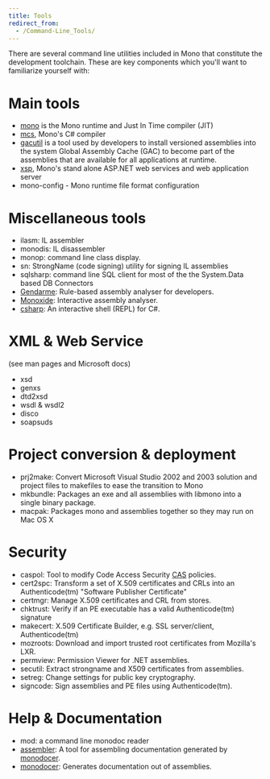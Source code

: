 ```yaml
---
title: Tools
redirect_from:
  - /Command-Line_Tools/
---
```


There are several command line utilities included in Mono that constitute the development toolchain. These are key components which you'll want to familiarize yourself with:

Main tools
==========

-   [mono](/docs/advanced/runtime/) is the Mono runtime and Just In Time compiler (JIT)
-   [mcs](/docs/about-mono/languages/csharp/), Mono's C# compiler
-   [gacutil](/docs/advanced/assemblies-and-the-gac/) is a tool used by developers to install versioned assemblies into the system Global Assembly Cache (GAC) to become part of the assemblies that are available for all applications at runtime.
-   [xsp](/docs/web/aspnet/), Mono's stand alone ASP.NET web services and web application server
-   mono-config - Mono runtime file format configuration

Miscellaneous tools
===================

-   ilasm: IL assembler
-   monodis: IL disassembler
-   monop: command line class display.
-   sn: StrongName (code signing) utility for signing IL assemblies
-   sqlsharp: command line SQL client for most of the the System.Data based DB Connectors
-   [Gendarme](/docs/tools+libraries/tools/gendarme/): Rule-based assembly analyser for developers.
-   [Monoxide](/archived/monoxide): Interactive assembly analyser.
-   [csharp](repl.md): An interactive shell (REPL) for C#.

XML & Web Service
=================

(see man pages and Microsoft docs)

-   xsd
-   genxs
-   dtd2xsd
-   wsdl & wsdl2
-   disco
-   soapsuds

Project conversion & deployment
===============================

-   prj2make: Convert Microsoft Visual Studio 2002 and 2003 solution and project files to makefiles to ease the transition to Mono
-   mkbundle: Packages an exe and all assemblies with libmono into a single binary package.
-   macpak: Packages mono and assemblies together so they may run on Mac OS X

Security
========

-   caspol: Tool to modify Code Access Security [CAS](/docs/advanced/cas/) policies.
-   cert2spc: Transform a set of X.509 certificates and CRLs into an Authenticode(tm) "Software Publisher Certificate"
-   certmgr: Manage X.509 certificates and CRL from stores.
-   chktrust: Verify if an PE executable has a valid Authenticode(tm) signature
-   makecert: X.509 Certificate Builder, e.g. SSL server/client, Authenticode(tm)
-   mozroots: Download and import trusted root certificates from Mozilla's LXR.
-   permview: Permission Viewer for .NET assemblies.
-   secutil: Extract strongname and X509 certificates from assemblies.
-   setreg: Change settings for public key cryptography.
-   signcode: Sign assemblies and PE files using Authenticode(tm).

Help & Documentation
====================

-   mod: a command line monodoc reader
-   [assembler](/docs/tools+libraries/tools/mdassembler/): A tool for assembling documentation generated by [monodocer](/docs/tools+libraries/tools/monodocer/).
-   [monodocer](/docs/tools+libraries/tools/monodocer/): Generates documentation out of assemblies.


